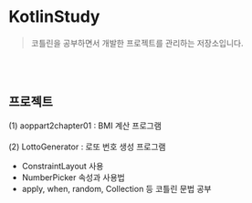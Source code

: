 # KotlinStudy
> 코틀린을 공부하면서 개발한 프로젝트를 관리하는 저장소입니다.

<br></br>
## 프로젝트
(1) aoppart2chapter01 : BMI 계산 프로그램<br></br>
(2) LottoGenerator : 로또 번호 생성 프로그램
 - ConstraintLayout 사용
 - NumberPicker 속성과 사용법
 - apply, when, random, Collection 등 코틀린 문법 공부<br></br>
